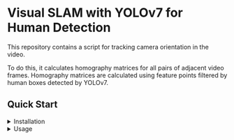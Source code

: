 # Visual SLAM with YOLOv7 for Human Detection

This repository contains a script for tracking camera orientation in the video.

To do this, it calculates homography 
matrices for all pairs of adjacent video frames. Homography matrices are calculated using feature points filtered 
by human boxes detected by YOLOv7.

## Quick Start

<details>
<summary>Installation</summary>

Step 0. Install [Python](https://www.python.org/downloads/) and [PyTorch](https://pytorch.org/get-started/locally/#start-locally) (torch and torchvision packages).  
Developed and tested with Python 3.9.7 and PyTorch 1.12.1+cu116.

Step 1. Clone the repository locally.
```shell
git clone https://github.com/uvd174/Visual-SLAM-YOLOv7.git --recurse-submodules
cd Visual-SLAM-YOLOv7
```

Step 2. Install dependencies.
```shell
pip install -r requirements.txt
```


</details>

<details>
<summary>Usage</summary>

```shell
python process.py --input <path_to_video> --output_dir <path_to_output_dir> --device <device>
```

* path_to_video - path to the video file in mp4 format;  
* path_to_output_dir - path to the directory where the output files will be saved;  
* device - device to run the script on. Can be `cpu` or device id e.g. `0`, `1`, etc.

</details>
